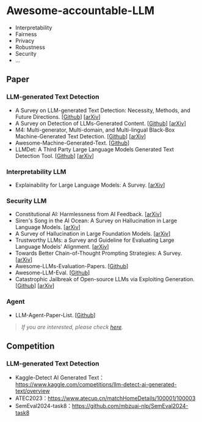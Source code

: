 # Awesome-accountable-LLM

- Interpretability
- Fairness
- Privacy
- Robustness
- Security
- ...

## Paper

### LLM-generated Text Detection

- A Survey on LLM-generated Text Detection: Necessity, Methods, and Future Directions. [[Github](https://github.com/junchaoIU/LLM-generated-Text-Detection)] [[arXiv](https://arxiv.org/abs/2310.14724)]
- A Survey on Detection of LLMs-Generated Content. [[Github](https://github.com/Xianjun-Yang/Awesome_papers_on_LLMs_detection)] [[arXiv](https://arxiv.org/abs/2310.15654v1)]
- M4: Multi-generator, Multi-domain, and Multi-lingual Black-Box Machine-Generated Text Detection. [[Github](https://github.com/mbzuai-nlp/SemEval2024-task8)] [[arXiv](https://arxiv.org/abs/2305.14902)]
- Awesome-Machine-Generated-Text. [[Github](https://github.com/ICTMCG/Awesome-Machine-Generated-Text)]
- LLMDet: A Third Party Large Language Models Generated Text Detection Tool. [[Github](https://github.com/TrustedLLM/LLMDet)] [[arXiv](https://arxiv.org/abs/2305.15004)]

### Interpretability LLM

- Explainability for Large Language Models: A Survey. [[arXiv](https://arxiv.org/abs/2309.01029)]

### Security LLM

- Constitutional AI: Harmlessness from AI Feedback. [[arXiv](https://arxiv.org/abs/2212.08073)]
- Siren's Song in the AI Ocean: A Survey on Hallucination in Large Language Models. [[arXiv](https://arxiv.org/abs/2309.01219)]
- A Survey of Hallucination in Large Foundation Models. [[arXiv](https://arxiv.org/abs/2309.05922)]
- Trustworthy LLMs: a Survey and Guideline for Evaluating Large Language Models' Alignment. [[arXiv](https://arxiv.org/abs/2308.05374)]
- Towards Better Chain-of-Thought Prompting Strategies: A Survey. [[arXiv](https://arxiv.org/abs/2308.05374)]
- Awesome-LLMs-Evaluation-Papers. [[Github](https://github.com/ICTMCG/Awesome-LLMs-Evaluation-Papers)]
- Awesome-LLM-Eval. [[Github](https://github.com/onejune2018/Awesome-LLM-Eval)]
- Catastrophic Jailbreak of Open-source LLMs via Exploiting Generation. [[Github](https://github.com/Princeton-SysML/Jailbreak_LLM)] [[arXiv](https://arxiv.org/abs/2310.06987)]

### Agent

- LLM-Agent-Paper-List. [[Github](https://github.com/WooooDyy/LLM-Agent-Paper-List)]

> *If you are interested, please check [here](https://jwr8w7hhd3h.feishu.cn/wiki/EqZTwakuoiOFlJkGljtcEzo5n5e?from=from_copylink).*

## Competition

### LLM-generated Text Detection

- Kaggle-Detect AI Generated Text：https://www.kaggle.com/competitions/llm-detect-ai-generated-text/overview
- ATEC2023：https://www.atecup.cn/matchHomeDetails/100001/100003
- SemEval2024-task8：https://github.com/mbzuai-nlp/SemEval2024-task8
